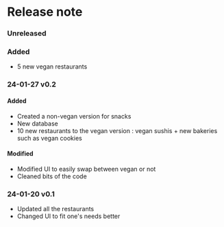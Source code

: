 # Release note

### Unreleased

### Added
* 5 new vegan restaurants

### 24-01-27 v0.2

#### Added
* Created a non-vegan version for snacks
* New database
* 10 new restaurants to the vegan version : vegan sushis + new bakeries such as vegan cookies

#### Modified
* Modified UI to easily swap between vegan or not
* Cleaned bits of the code

### 24-01-20 v0.1

* Updated all the restaurants
* Changed UI to fit one's needs better 